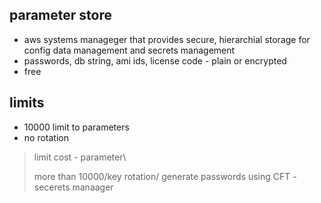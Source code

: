 ## parameter store

- aws systems manageger that provides secure, hierarchial storage for config data management and secrets management
- passwords, db string, ami ids, license code - plain or encrypted
- free

## limits 

- 10000 limit to parameters
- no rotation

> limit cost - parameter\
>
> more than 10000/key rotation/ generate passwords using CFT - secerets manaager